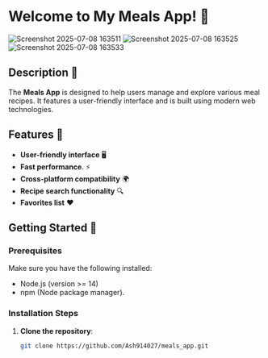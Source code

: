 


# Welcome to My Meals App! 🎉
![Screenshot 2025-07-08 163511](https://github.com/user-attachments/assets/ef751589-6134-4145-86c5-571c19a9abea)
![Screenshot 2025-07-08 163525](https://github.com/user-attachments/assets/779bd5cb-9c81-46ee-8dbf-c94a62abe621)
![Screenshot 2025-07-08 163533](https://github.com/user-attachments/assets/d7a58244-01e2-4d0b-9275-015f31f91d68)

## Description 📖
The **Meals App** is designed to help users manage and explore various meal recipes. It features a user-friendly interface and is built using modern web technologies.

## Features 🌟
- **User-friendly interface** 🖥️
- **Fast performance**. ⚡
- **Cross-platform compatibility** 🌍
- **Recipe search functionality** 🔍
- **Favorites list** ❤️

## Getting Started 🚀

### Prerequisites
Make sure you have the following installed:
- Node.js (version >= 14)
- npm (Node package manager).

### Installation Steps
1. **Clone the repository**:  
   ```bash
   git clone https://github.com/Ash914027/meals_app.git
